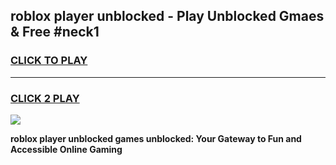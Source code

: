 
## roblox player unblocked - Play Unblocked Gmaes & Free #neck1
<h3>
<a href="https://news.freeplayer.one?title=roblox_player_unblocked&ref=27F">CLICK TO PLAY</a></h3>
<hr>

<h3>
<a href="https://news.freeplayer.one?title=roblox_player_unblocked&ref=27F">CLICK 2 PLAY</a>
  
</h3>

<a href="https://news.freeplayer.one?title=roblox_player_unblocked&ref=27F/"><img src="https://clearcache.store/games.png"></a>


**roblox player unblocked games unblocked: Your Gateway to Fun and Accessible Online Gaming**
